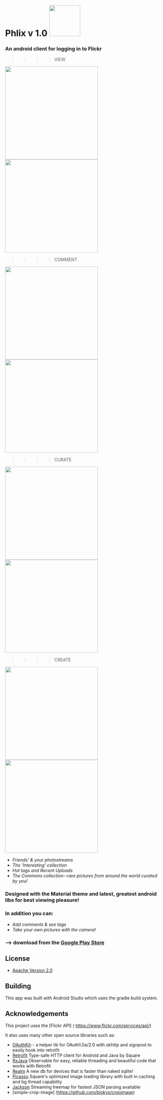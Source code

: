 # Phlix v 1.0   <img src="http://i.imgur.com/PG50tzr.jpg" height="100"/> 
### An android client for logging in to Flickr 

>>>>VIEW 

<img src="http://i.imgur.com/iePBsAf.png" height="300"/>
<img src="http://i.imgur.com/nguN38p.png" height="300" />

>>>>COMMENT

<img src="http://i.imgur.com/ObJP1fz.png" height="300" />
<img src="http://i.imgur.com/VAxLK7w.png" height="300" />

>>>>CURATE

<img src="http://i.imgur.com/dMZfxer.png" height="300"/>
<img src="http://i.imgur.com/7RUXx9k.png" height="300" />

>>>>CREATE

<img src="http://i.imgur.com/qS0bmHD.png" height="300" />
<img src="http://i.imgur.com/TSQyMcP.png" height="300" />

* *Friends' & your photostreams*
* *The 'Interesting' collection*
* *Hot tags and Recent Uploads*
* *The Commons collection--rare pictures from around the world curated by you!*

### Designed with the Material theme and latest, greatest android libs for best viewing pleasure!
### In addition you can:

* *Add comments & see tags*
* *Take your own pictures with the camera!*

### --> download from the [Google Play Store](https://play.google.com/store/apps/details?userId=com.anubis.flickr)

## License

* [Apache Version 2.0](http://www.apache.org/licenses/LICENSE-2.0.html)

## Building

This app was built with Android Studio which uses the gradle build system.  

## Acknowledgements

This project uses the [Flickr API] ( https://www.flickr.com/services/api/)

It also uses many other open source libraries such as:

 * [OAuthKit](https://github.com/cloudbank/oauthkit)-- a helper lib for OAuth1.0a/2.0 with okhttp and signpost to easily hook into retrofit
 * [Retrofit]() Type-safe HTTP client for Android and Java by Square
 * [RxJava]() Observable for easy, reliable threading and beautiful code that works with Retrofit
 * [Realm]() A new db for devices that is faster than naked sqlite!
 * [Picasso]() Square's optimized image loading library with built in caching and bg thread capability
 * [Jackson]()  Streaming treemap for fastest JSON parsing available
 * [simple-crop-image] (https://github.com/biokys/cropimage)
 



